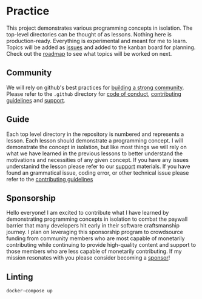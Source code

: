 # Practice

This project demonstrates various programming concepts in isolation. The top-level directories can be thought of as lessons.
Nothing here is production-ready. Everything is experimental and meant for me to learn. Topics will be added as [issues](https://github.com/walkerrandolphsmith/practice/issues) and added to the kanban board for planning. Check out the [roadmap](https://github.com/walkerrandolphsmith/practice/projects/1) to see what topics will be worked on next.

## Community

We will rely on github's best practices for [building a strong community][community]. Please refer to the `.github` directory for [code of conduct][coc], [contributing guidelines][contributing] and [support][support].

## Guide
Each top level directory in the repository is numbered and represents a lesson. Each lesson should demonstrate a programming concept. I will demonstrate the concept in isolation, but like most things we will rely on what we have learned in the previous lessons to better understand the motivations and necessities of any given concept. If you have any issues understanind the lesson please refer to our [support][support] materials. If you have found an grammatical issue, coding error, or other technical issue please refer to the [contributing guidelines][contributing]

## Sponsorship
Hello everyone! I am excited to contribute what I have learned by demonstrating programming concepts in isolation to combat the paywall barrier that many developers hit early in their software craftsmanship journey. I plan on leveraging this sponsorship program to crowdsource funding from community members who are most capable of monetarily contributing while continuing to provide high-quality content and support to those members who are less capable of monetarily contributing. If my mission resonates with you please consider becoming a [sponsor][sponsor]!

## Linting

```
docker-compose up
```

[community]: https://docs.github.com/en/github/building-a-strong-community
[coc]: https://github.com/walkerrandolphsmith/practice/blob/master/.github/CODE_OF_CONDUCT.md
[contributing]: https://github.com/walkerrandolphsmith/practice/blob/master/.github/CONTRIBUTING.md
[support]: https://github.com/walkerrandolphsmith/practice/blob/master/.github/SUPPORT.md
[sponsor]: https://www.paypal.me/walkerrandolphsmith

